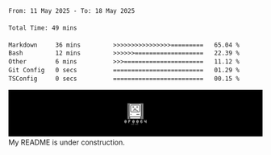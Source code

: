 <!--START_SECTION:waka-->

```txt
From: 11 May 2025 - To: 18 May 2025

Total Time: 49 mins

Markdown     36 mins         >>>>>>>>>>>>>>>>=========   65.04 %
Bash         12 mins         >>>>>>===================   22.39 %
Other        6 mins          >>>======================   11.12 %
Git Config   0 secs          =========================   01.29 %
TSConfig     0 secs          =========================   00.15 %
```

<!--END_SECTION:waka-->

<img src="https://raw.githubusercontent.com/n3xta/image-hosting/main/img/202411032331174.png"/>
My README is under construction. 
